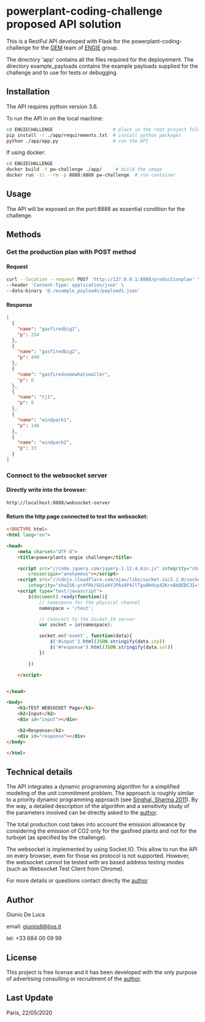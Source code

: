 # powerplant-coding-challenge proposed API solution

This is a RestFul API developed with Flask 
for the powerplant-coding-challenge for 
the [GEM](https://gems.engie.com/) team of [ENGIE](https://www.engie.com/) group.

The directory 'app' contains all the files required for the deployement.
The directory example_payloads contains 
the example payloads supplied for the challenge 
and to use for tests or debugging.

## Installation

The API requires python version 3.6.

To run the API in on the local machine:

```bash
cd ENGIECHALLENGE                      # place in the root project folder
pip install -r ./app/requirements.txt  # install python packages
python ./app/app.py                    # run the API
```

If using docker:
```bash
cd ENGIECHALLENGE
docker build -t pw-challenge ./app/     # build the image
docker run -ti --rm -p 8888:8888 pw-challenge  # run container
```

## Usage
The API will be exposed on the port:8888 as essential condition for the challenge.

## Methods
### Get the production plan with POST method
#### Request
```bash
curl --location --request POST 'http://127.0.0.1:8888/productionplan' \
--header 'Content-Type: application/json' \
--data-binary '@./example_payloads/payload1.json'
```
#### Response
````json
[
  {
    "name": "gasfiredbig1",
    "p": 254
  },
  {
    "name": "gasfiredbig2",
    "p": 449
  },
  {
    "name": "gasfiredsomewhatsmaller",
    "p": 0
  },
  {
    "name": "tj1",
    "p": 0
  },
  {
    "name": "windpark1",
    "p": 146
  },
  {
    "name": "windpark2",
    "p": 33
  }
]
````

### Connect to the websocket server
#### Directly write into the browser:
```
http://localhost:8888/websocket-server
```

#### Return the http page connected to test the websocket:
```html
<!DOCTYPE html>
<html lang="en">

<head>
	<meta charset="UTF-8">
	<title>powerplants engie challenge</title>

	<script src="//code.jquery.com/jquery-1.12.4.min.js" integrity="sha256-ZosEbRLbNQzLpnKIkEdrPv7lOy9C27hHQ+Xp8a4MxAQ="
		crossorigin="anonymous"></script>
	<script src="//cdnjs.cloudflare.com/ajax/libs/socket.io/2.2.0/socket.io.js"
		integrity="sha256-yr4fRk/GU1ehYJPAs8P4JlTgu0Hdsp4ZKrx8bDEDC3I=" crossorigin="anonymous"></script>
	<script type="text/javascript">
		$(document).ready(function(){
            // namespace for the physical channel
            namespace = '/test';

            // Conncect to the Socket.IO server
            var socket = io(namespace);

            socket.on('event', function(data){
                $('#input').html(JSON.stringify(data.inp))
                $('#response').html(JSON.stringify(data.sol))
            })

        })

	</script>


</head>

<body>
	<h1>TEST WEBSOCKET Page</h1>
	<h2>Input</h2>
	<div id="input"></div>

	<h2>Response</h2>
	<div id="response"></div>
</body>

</html>
```


## Technical details
The API integrates a dynamic programming algorithm 
for a simplified modeling of the unit commitment problem.
The approach is roughly similar to 
a priority dynamic programming approach
(see [Singhal, Sharma 2011](https://ieeexplore.ieee.org/abstract/document/6075161)).
By the way, a detailed description of the algorithm and 
a sensitivity study of the parameters involved
can be directly asked to the [author](giuniodl@live.it).

The total production cost takes into account the emission allowance
by considering the emission of CO2 only for the gasfired plants
and not for the turbojet (as specified by the challenge).

The websocket is implemented by using Socket.IO. 
This allow to run the API on every browser, 
even for those ws protocol is not supported. 
However, the websocket cannot be tested with
ws based address testing modes (such as Websocket Test Client from Chrome).

For more details or questions contact directly the [author](giuniodl@live.it) 

## Author
Giunio De Luca

email: 
[giuniodl@live.it](giuniodl@live.it)

tel: +33 684 00 09 99


## License
This project is free license and 
it has been developed with the only purpose of 
advertising consulting or recruitment 
of the [author](giuniodl@live.it).

## Last Update
Paris, 22/05/2020